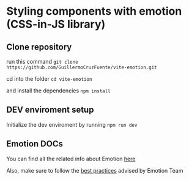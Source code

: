 # Styling components with emotion (CSS-in-JS library)

## Clone repository

run this command
`git clone https://github.com/GuillermoCruzFuente/vite-emotion.git`

cd into the folder
`cd vite-emotion`

and install the dependencies
`npm install`

## DEV enviroment setup

Initialize the dev enviroment by running
`npm run dev`

## Emotion DOCs

You can find all the related info about Emotion [here](https://emotion.sh/docs/introduction)

Also, make sure to follow the [best practices](https://emotion.sh/docs/best-practices) advised by Emotion Team
